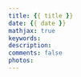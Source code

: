 ```yaml
---
title: {{ title }}
date: {{ date }}
mathjax: true
keywords: 
description: 
comments: false
photos: 
---
```

